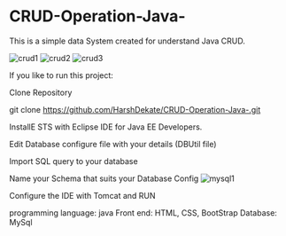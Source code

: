 # CRUD-Operation-Java-
This is a simple data System created for understand Java CRUD.

![crud1](https://user-images.githubusercontent.com/116677291/198721190-5c0febc6-fd3b-4238-8050-738319cd6b0a.png)
![crud2](https://user-images.githubusercontent.com/116677291/198721216-45d61015-f9cc-45aa-b39d-6630253ea1fc.png)
![crud3](https://user-images.githubusercontent.com/116677291/198721234-1818b4ae-4849-42a8-9e59-f06ab5f915a3.png)

If you like to run this project:

Clone Repository

git clone https://github.com/HarshDekate/CRUD-Operation-Java-.git



InstallE STS with Eclipse IDE for Java EE Developers.


Edit Database configure file with your details (DBUtil file)

Import SQL query to your database

Name your Schema that suits your Database Config
![mysql1](https://user-images.githubusercontent.com/116677291/198723400-719e5a0e-24d6-4d9e-8ad4-41e3d4a14476.png)

Configure the IDE with Tomcat and RUN

programming language: java
Front end: HTML, CSS, BootStrap
Database: MySql 
